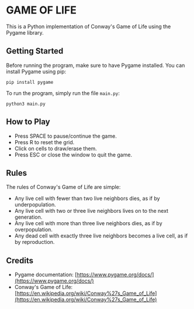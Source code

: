 # GAME OF LIFE

This is a Python implementation of Conway's Game of Life using the Pygame library.
## Getting Started

Before running the program, make sure to have Pygame installed. You can install Pygame using pip:

```
pip install pygame
```



To run the program, simply run the file `main.py`:

```
python3 main.py
```


## How to Play
- Press SPACE to pause/continue the game.
- Press R to reset the grid.
- Click on cells to draw/erase them.
- Press ESC or close the window to quit the game.
## Rules

The rules of Conway's Game of Life are simple:
- Any live cell with fewer than two live neighbors dies, as if by underpopulation.
- Any live cell with two or three live neighbors lives on to the next generation.
- Any live cell with more than three live neighbors dies, as if by overpopulation.
- Any dead cell with exactly three live neighbors becomes a live cell, as if by reproduction.
## Credits 
- Pygame documentation: [https://www.pygame.org/docs/](https://www.pygame.org/docs/) 
- Conway's Game of Life: [https://en.wikipedia.org/wiki/Conway%27s_Game_of_Life](https://en.wikipedia.org/wiki/Conway%27s_Game_of_Life)
